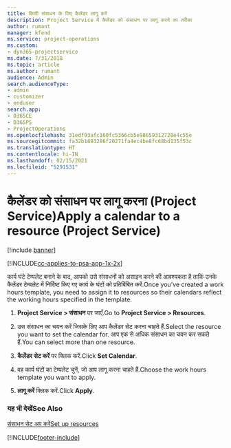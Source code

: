 ```yaml
---
title: किसी संसाधन के लिए कैलेंडर लागू करें
description: Project Service में कैलेंडर को संसाधन पर लागू करने का तरीका
author: rumant
manager: kfend
ms.service: project-operations
ms.custom:
- dyn365-projectservice
ms.date: 7/31/2018
ms.topic: article
ms.author: rumant
audience: Admin
search.audienceType:
- admin
- customizer
- enduser
search.app:
- D365CE
- D365PS
- ProjectOperations
ms.openlocfilehash: 31edf93afc160fc5366cb5e98659312728e4c55e
ms.sourcegitcommit: fa32b1893286f20271fa4ec4be8fc68bd135f53c
ms.translationtype: HT
ms.contentlocale: hi-IN
ms.lasthandoff: 02/15/2021
ms.locfileid: "5291531"
---
```

# <a name="apply-a-calendar-to-a-resource-project-service"></a><span data-ttu-id="55469-103">कैलेंडर को संसाधन पर लागू करना (Project Service)</span><span class="sxs-lookup"><span data-stu-id="55469-103">Apply a calendar to a resource (Project Service)</span></span>

[!include [banner](../includes/psa-now-project-operations.md)]

[!INCLUDE[cc-applies-to-psa-app-1x-2x](../includes/cc-applies-to-psa-app-1x-2x.md)]

<span data-ttu-id="55469-104">कार्य घंटे टेम्पलेट बनाने के बाद, आपको उसे संसाधनों को असाइन करने की आवश्यकता है ताकि उनके कैलेंडर टेम्पलेट में निर्दिष्ट किए गए कार्य के घंटों को प्रतिबिंबित करें.</span><span class="sxs-lookup"><span data-stu-id="55469-104">Once you’ve created a work hours template, you need to assign it to resources so their calendars reflect the working hours specified in the template.</span></span>  
  
1.  <span data-ttu-id="55469-105">**Project Service > संसाधन** पर जाएँ.</span><span class="sxs-lookup"><span data-stu-id="55469-105">Go to **Project Service > Resources**.</span></span>  
  
2.  <span data-ttu-id="55469-106">उस संसाधन का चयन करें जिसके लिए आप कैलेंडर सेट करना चाहते हैं.</span><span class="sxs-lookup"><span data-stu-id="55469-106">Select the resource you want to set the calendar for.</span></span> <span data-ttu-id="55469-107">आप एक से अधिक संसाधन का चयन कर सकते हैं.</span><span class="sxs-lookup"><span data-stu-id="55469-107">You can select more than one resource.</span></span>  
  
3.  <span data-ttu-id="55469-108">**कैलेंडर सेट करें** पर क्लिक करें.</span><span class="sxs-lookup"><span data-stu-id="55469-108">Click **Set Calendar**.</span></span>  
  
4.  <span data-ttu-id="55469-109">वह कार्य घंटों का टेम्पलेट चुनें, जो आप लागू करना चाहते हैं.</span><span class="sxs-lookup"><span data-stu-id="55469-109">Choose the work hours template you want to apply.</span></span>  
  
5.  <span data-ttu-id="55469-110">**लागू करें** क्लिक करें.</span><span class="sxs-lookup"><span data-stu-id="55469-110">Click **Apply**.</span></span>  
  
### <a name="see-also"></a><span data-ttu-id="55469-111">यह भी देखें</span><span class="sxs-lookup"><span data-stu-id="55469-111">See Also</span></span>  
 [<span data-ttu-id="55469-112">संसाधन सेट अप करें</span><span class="sxs-lookup"><span data-stu-id="55469-112">Set up resources</span></span>](../psa/set-up-resources.md)


[!INCLUDE[footer-include](../includes/footer-banner.md)]